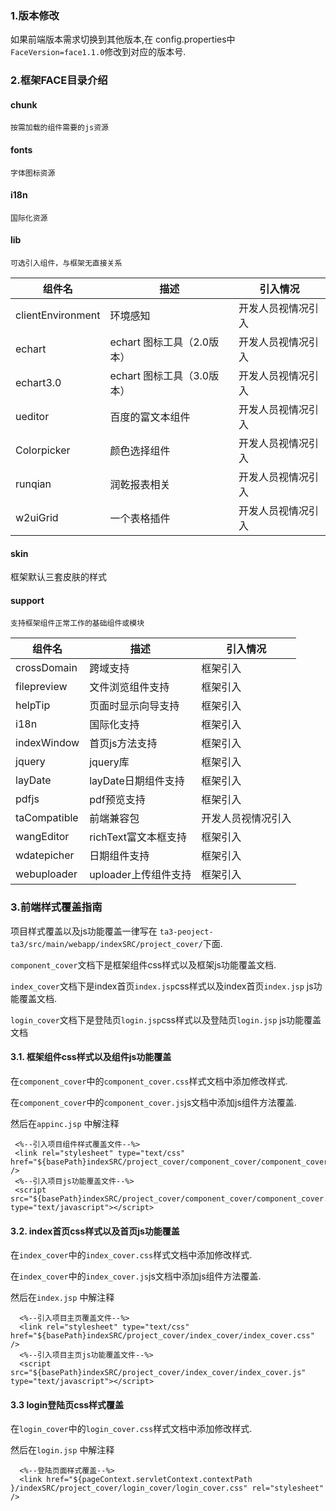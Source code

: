 ### 1.版本修改

如果前端版本需求切换到其他版本,在 config.properties中`FaceVersion=face1.1.0`修改到对应的版本号.

### 2.框架FACE目录介绍

#### chunk
    按需加载的组件需要的js资源
#### fonts
    字体图标资源
#### i18n
    国际化资源
#### lib

    可选引入组件，与框架无直接关系

| 组件名 | 描述 | 引入情况 |
| -------------|-------------| -------------|
| clientEnvironment | 环境感知 | 开发人员视情况引入 |
| echart | echart 图标工具（2.0版本） | 开发人员视情况引入 |
| echart3.0 | echart 图标工具（3.0版本） | 开发人员视情况引入 |
| ueditor | 百度的富文本组件 | 开发人员视情况引入 |
| Colorpicker | 颜色选择组件 | 开发人员视情况引入 |
| runqian | 润乾报表相关 | 开发人员视情况引入 |
| w2uiGrid | 一个表格插件 | 开发人员视情况引入 |

#### skin
框架默认三套皮肤的样式

#### support

    支持框架组件正常工作的基础组件或模块

| 组件名 | 描述 | 引入情况 |
| -------------|-------------| -------------|
| crossDomain | 跨域支持 | 框架引入 |
| filepreview | 文件浏览组件支持 | 框架引入 |
| helpTip | 页面时显示向导支持 | 框架引入 |
| i18n   | 国际化支持 | 框架引入 |
| indexWindow | 首页js方法支持 | 框架引入 |
| jquery | jquery库 | 框架引入 |
| layDate | layDate日期组件支持 | 框架引入 |
| pdfjs | pdf预览支持 | 框架引入 |
| taCompatible | 前端兼容包 | 开发人员视情况引入 |
| wangEditor | richText富文本框支持 | 框架引入 |
| wdatepicher | 日期组件支持 | 框架引入 |
| webuploader | uploader上传组件支持 | 框架引入 |



### 3.前端样式覆盖指南

  项目样式覆盖以及js功能覆盖一律写在
  `ta3-peoject-ta3/src/main/webapp/indexSRC/project_cover/`下面.

  `component_cover`文档下是框架组件css样式以及框架js功能覆盖文档.

  `index_cover`文档下是index首页`index.jsp`css样式以及index首页`index.jsp` js功能覆盖文档.

  `login_cover`文档下是登陆页`login.jsp`css样式以及登陆页`login.jsp` js功能覆盖文档

#### 3.1. 框架组件css样式以及组件js功能覆盖

  在`component_cover`中的`component_cover.css`样式文档中添加修改样式.


  在`component_cover`中的`component_cover.js`js文档中添加js组件方法覆盖.

  然后在`appinc.jsp` 中解注释

  	 <%--引入项目组件样式覆盖文件--%>
  	 <link rel="stylesheet" type="text/css" href="${basePath}indexSRC/project_cover/component_cover/component_cover.css" />
  	 <%--引入项目js功能覆盖文件--%>
  	 <script src="${basePath}indexSRC/project_cover/component_cover/component_cover.js" type="text/javascript"></script>


#### 3.2. index首页css样式以及首页js功能覆盖

  在`index_cover`中的`index_cover.css`样式文档中添加修改样式.


  在`index_cover`中的`index_cover.js`js文档中添加js组件方法覆盖.

  然后在`index.jsp` 中解注释

      <%--引入项目主页覆盖文件--%>
      <link rel="stylesheet" type="text/css" href="${basePath}indexSRC/project_cover/index_cover/index_cover.css" />
      <%--引入项目主页js功能覆盖文件--%>
      <script src="${basePath}indexSRC/project_cover/index_cover/index_cover.js" type="text/javascript"></script>
#### 3.3 login登陆页css样式覆盖

  在`login_cover`中的`login_cover.css`样式文档中添加修改样式.

  然后在`login.jsp` 中解注释

      <%--登陆页面样式覆盖--%>
      <link href="${pageContext.servletContext.contextPath }/indexSRC/project_cover/login_cover/login_cover.css" rel="stylesheet"  />